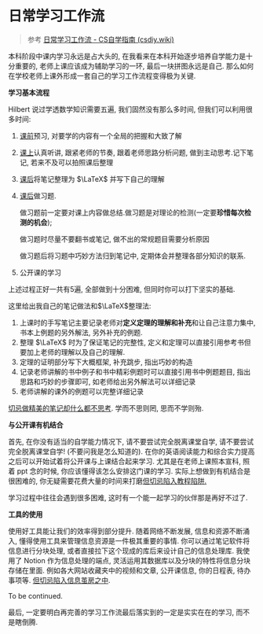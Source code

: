 # 日常学习工作流

> 参考 [日常学习工作流 - CS自学指南 (csdiy.wiki)](https://csdiy.wiki/必学工具/workflow/)

本科阶段中课内学习永远是占大头的, 在我看来在本科开始逐步培养自学能力是十分重要的, 老师上课应该成为辅助学习的一环, 最后一块拼图永远是自己. 那么如何在学校老师上课外形成一套自己的学习工作流程变得极为关键.

**学习基本流程**

Hilbert 说过学透数学知识需要五遍, 我们固然没有那么多时间, 但我们可以利用很多时间:

1. <u>课前</u>预习, 对要学的内容有一个全局的把握和大致了解

2. <u>课上</u>认真听讲, 跟紧老师的节奏, 跟着老师思路分析问题, 做到主动思考.记下笔记, 若来不及可以拍照课后整理

3. <u>课后</u>将笔记整理为 $\LaTeX$ 并写下自己的理解

4. <u>课后</u>做习题. 

   做习题前一定要对课上内容做总结.做习题是对理论的检测(一定要**珍惜每次检测的机会**);

   做习题时尽量不要翻书或笔记, 做不出的常规题目需要分析原因

   做习题后将习题中巧妙方法归到笔记中, 定期体会并整理各部分知识的联系.

5. 公开课的学习

上述过程正好一共有5遍, 全部做到十分困难, 但同时你可以打下坚实的基础.

这里给出我自己的笔记做法和$\LaTeX$整理法:

1. 上课时的手写笔记主要记录老师对**定义定理的理解和补充**和让自己注意力集中, 书本上例题的另外解法, 另外补充的例题.
2. 整理 $\LaTeX$ 时为了保证笔记的完整性, 定义和定理可以直接引用参考书但要加上老师的理解以及自己的理解.
3. 定理的证明部分写下大概框架, 补充跳步, 指出巧妙的构造
4. 记录老师讲解的书中例子和书中精彩例题时可以直接引用书中例题题目, 指出思路和巧妙的步骤即可, 如老师给出另外解法可以详细记录
5. 老师讲解的课外的例题可以完整详细记录

<u>切忌做精美的笔记却什么都不思考</u>. 学而不思则罔, 思而不学则殆.

**与公开课有机结合**

首先, 在你没有适当的自学能力情况下, 请不要尝试完全脱离课堂自学, 请不要尝试完全脱离课堂自学! (不要问我是怎么知道的). 在你的英语阅读能力和综合实力提高之后可以开始试着将公开课与上课结合起来学习. 尤其是在老师上课照本宣科, 照着 ppt 念的时候, 你应该懂得该怎么安排这门课的学习. 实际上想做到有机结合是很困难的, 你无疑需要花费大量的时间来打磨<u>但切忌陷入教程陷阱.</u>

学习过程中往往会遇到很多困难, 这时有一个能一起学习的伙伴那是再好不过了. 

**工具的使用**

使用好工具能让我们的效率得到部分提升. 随着网络不断发展, 信息和资源不断涌入, 懂得使用工具来管理信息资源是一件极其重要的事情. 你可以通过笔记软件将信息进行分块处理, 或者直接拉下这个现成的库后来设计自己的信息处理库. 我使用了 Notion 作为信息处理的端点, 灵活运用其数据库以及分块的特性将信息分块存储在里面. 例如各大网站收藏夹中的视频和文章, 公开课信息, 你的日程表, 待办事项等. <u>但切忌陷入信息茧房之中</u>.

To be continued.

最后, 一定要明白再完善的学习工作流最后落实到的一定是实实在在的学习, 而不是瞎倒腾.